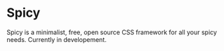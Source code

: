 # Spicy

Spicy is a minimalist, free, open source CSS framework for all your spicy needs.
Currently in developement. 
